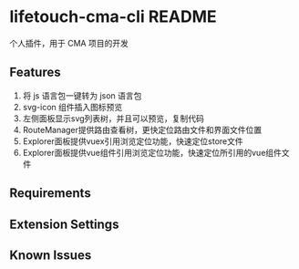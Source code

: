 # lifetouch-cma-cli README

个人插件，用于 CMA 项目的开发

## Features

1. 将 js 语言包一键转为 json 语言包
2. svg-icon 组件插入图标预览
3. 左侧面板显示svg列表树，并且可以预览，复制代码
4. RouteManager提供路由查看树，更快定位路由文件和界面文件位置
5. Explorer面板提供vuex引用浏览定位功能，快速定位store文件
6. Explorer面板提供vue组件引用浏览定位功能，快速定位所引用的vue组件文件

## Requirements

## Extension Settings

## Known Issues
